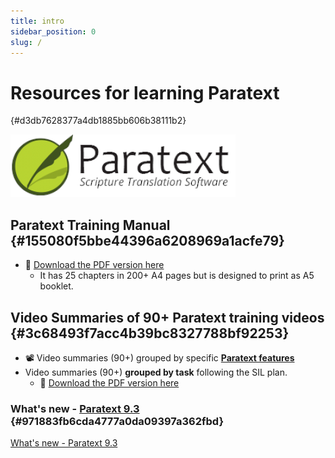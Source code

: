 ```yaml
---
title: intro
sidebar_position: 0
slug: /
---
```




# Resources for learning Paratext
 {#d3db7628377a4db1885bb606b38111b2}


![](/notion_imgs/415098770.png)


## Paratext Training Manual {#155080f5bbe44396a6208969a1acfe79}

- :book: [Download the PDF version here](pathname:///img/Ptx-man-en-9.3.pdf)
	- It has 25 chapters in 200+ A4 pages but is designed to print as A5 booklet.

## Video Summaries of 90+ Paratext training videos {#3c68493f7acc4b39bc8327788bf92253}

- :film_projector: Video summaries (90+) grouped by specific [**Paratext features**](file:///C:/Users/jjpdq/Documents/paratextmanual/versioned_docs/version-9.3/Video-summaries/00-list-of-features.md)
- Video summaries (90+) **grouped by task** following the SIL plan.
	- :book: [Download the PDF version here](pathname:///img/Ptx-vidsum-en-9.3.pdf)

### What's new - [Paratext 9.3](file:///C:/Users/jjpdq/Documents/paratextmanual/versioned_docs/version-9.3/Video-summaries/00-Whats-new.md) {#971883fb6cda4777a0da09397a362fbd}


[What's new - Paratext 9.3](/Whats-new)

